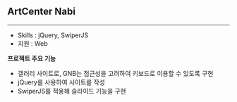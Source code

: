 ## ArtCenter Nabi

---

- Skills : jQuery, SwiperJS
- 지원 : Web

**프로젝트 주요 기능**

- 갤러리 사이트로, GNB는 접근성을 고려하여 키보드로 이용할 수 있도록 구현
- jQuery를 사용하여 사이트를 작성
- SwiperJS를 적용해 슬라이드 기능을 구현
